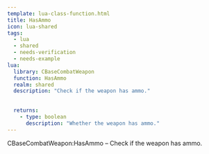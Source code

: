 ```yaml
---
template: lua-class-function.html
title: HasAmmo
icon: lua-shared
tags:
  - lua
  - shared
  - needs-verification
  - needs-example
lua:
  library: CBaseCombatWeapon
  function: HasAmmo
  realm: shared
  description: "Check if the weapon has ammo."
  
  
  returns:
    - type: boolean
      description: "Whether the weapon has ammo."
---
```


<div class="lua__search__keywords">
CBaseCombatWeapon:HasAmmo &#x2013; Check if the weapon has ammo.
</div>
